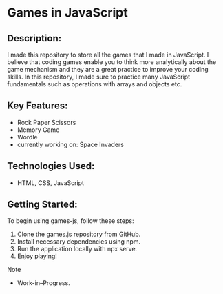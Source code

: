 <H1>Games in JavaScript
</H1>

<h2>Description:</h2>
<p></p>I made this repository to store all the games that I made in JavaScript. I believe that coding games enable you to think more analytically about the game mechanism and they are a great practice to improve your coding skills.
In this repository, I made sure to practice many JavaScript fundamentals such as operations with arrays and objects etc.</p>

<h2>Key Features:</h2>
<ul>
<li>
Rock Paper Scissors</li>
<li>
Memory Game</li>
<li>Wordle</li>
<li>currently working on: Space Invaders</li>

</ul>

<h2>Technologies Used:</h2>
<ul>
<li>HTML, CSS, JavaScript</li>
</ul>

<h2>Getting Started:</h2>
<p>To begin using games-js, follow these steps:</p>
<ol>
<li>Clone the games.js repository from GitHub.
</li>
<li>Install necessary dependencies using npm.
</li>
<li>Run the application locally with npx serve.
</li>
<li>Enjoy playing!
</li>
</ol>

> [!NOTE]
>
> <ul>
> <li>Work-in–Progress.</p>
> </li>

